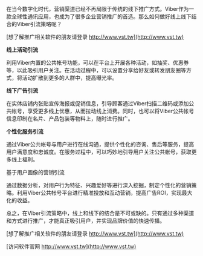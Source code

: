 在当今数字化时代，营销渠道已经不再局限于传统的线下推广方式。Viber作为一款全球性通讯应用，也成为了很多企业营销推广的首选。那么如何做好线上线下结合的Viber引流策略呢？

[想了解推广相关软件的朋友请登录 http://www.vst.tw](http://www.vst.tw)

**线上活动引流**

利用Viber内置的公共帐号功能，可以在平台上开展各种活动，如抽奖、优惠券等，以此吸引用户关注。在活动过程中，可以设置分享给好友或转发朋友圈等方式，将活动扩散到更多的人群中，提高曝光率。

**线下广告引流**

在实体店铺内张贴宣传海报或促销信息，引导顾客通过Viber扫描二维码或添加公共帐号，享受更多线上优惠，从而拉动线上消费。同时，也可以将Viber公共帐号信息印制在名片、产品包装等物料上，随时进行推广。

**个性化服务引流**

通过Viber公共帐号与用户进行在线沟通，提供个性化的咨询、售后等服务，提高用户满意度和忠诚度。在服务过程中，可以巧妙地引导用户关注公共帐号，获取更多线上福利。

基于用户画像的营销引流

通过数据分析，对用户行为特征、兴趣爱好等进行深入挖掘，制定个性化的营销策略。利用Viber公共帐号平台进行精准投放和互动营销，提高广告ROI，实现最大化的收益。

总之，在Viber引流策略中，线上和线下的结合是不可或缺的。只有通过多种渠道和方式进行推广，才能真正吸引用户，并实现品牌价值的快速传播。

[想了解推广相关软件的朋友请登录 http://www.vst.tw](http://www.vst.tw)


[访问软件官网 http://www.vst.tw](http://www.vst.tw)
